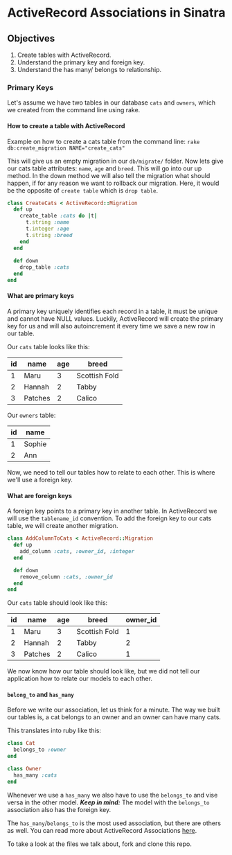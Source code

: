 # ActiveRecord Associations in Sinatra

## Objectives

1. Create tables with ActiveRecord.
2. Understand the primary key and foreign key.
4. Understand the has many/ belongs to relationship.


### Primary Keys

Let's assume we have two tables in our database `cats` and `owners`, which we created from the command line using rake.

#### How to create a table with ActiveRecord

Example on how to create a cats table from the command line:
`rake db:create_migration NAME="create_cats"`

This will give us an empty migration in our `db/migrate/` folder. Now lets give our cats table attributes: `name`, `age` and `breed`. This will go into our up method. In the down method we will also tell the migration what should happen, if for any reason we want to rollback our migration. Here, it would be the opposite of `create table` which is `drop table`.

```ruby
class CreateCats < ActiveRecord::Migration
  def up
    create_table :cats do |t|
      t.string :name
      t.integer :age
      t.string :breed
    end
  end
  
  def down
    drop_table :cats
  end
end
```

#### What are primary keys
 
A primary key uniquely identifies each record in a table, it must be unique and cannot have NULL values. Luckily, ActiveRecord will create the primary key for us and will also autoincrement it every time we save a new row in our table.

Our `cats` table looks like this:

| id  | name    | age | breed         |
|-----|-----    |-----|------         |
| 1   | Maru    | 3   | Scottish Fold |
| 2   | Hannah  | 2   | Tabby         |
| 3   | Patches | 2   | Calico        |


Our `owners` table:

| id  | name      |
|-----|-----      |
| 1   | Sophie    |
| 2   | Ann       |

Now, we need to tell our tables how to relate to each other. This is where we'll use a foreign key.

#### What are foreign keys

A foreign key points to a primary key in another table. In ActiveRecord we will use the `tablename_id` convention. To add the foreign key to our cats table, we will create another migration.

```ruby
class AddColumnToCats < ActiveRecord::Migration
  def up
    add_column :cats, :owner_id, :integer
  end

  def down
    remove_column :cats, :owner_id
  end
end
```

Our `cats` table should look like this:

| id  | name    | age | breed         | owner_id |
|-----|-----    |-----|------         |-----     |
| 1   | Maru    | 3   | Scottish Fold | 1        |
| 2   | Hannah  | 2   | Tabby         | 2        |
| 3   | Patches | 2   | Calico        | 1        |


We now know how our table should look like, but we did not tell our application how to relate our models to each other.


#### `belong_to` and `has_many` 

Before we write our association, let us think for a minute. The way we  built our tables is, a cat belongs to an owner and an owner can have many cats.

This translates into ruby like this:

```ruby
class Cat
  belongs_to :owner
end
```

```ruby
class Owner
  has_many :cats
end
```
Whenever we use a `has_many` we also have to use the `belongs_to` and vise versa in the other model. ***Keep in mind:*** The model with the `belongs_to` association also has the foreign key.

The `has_many`/`belongs_to` is the most used association, but there are others as well. You can read more about ActiveRecord Associations [here](http://guides.rubyonrails.org/association_basics.html).

To take a look at the files we talk about, fork and clone this repo.